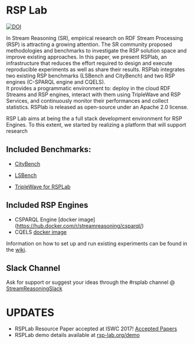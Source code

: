 # RSP Lab 

[![DOI](https://zenodo.org/badge/80531774.svg)](https://zenodo.org/badge/latestdoi/80531774)

In Stream Reasoning (SR),  empirical research on RDF Stream Processing (RSP) is attracting a growing attention. 
The SR community proposed methodologies and benchmarks to investigate the RSP solution space and improve existing approaches. 
In this paper, we present RSPlab, an infrastructure that reduces the effort required to design and execute reproducible experiments as well as share their results.
RSPlab integrates two existing RSP benchmarks (LSBench and CityBench) and two RSP engines (C-SPARQL engine and CQELS).  
It provides a programmatic environment to: deploy in the cloud RDF Streams and RSP engines, interact with them using TripleWave and RSP Services, and continuously monitor their performances and collect statistics. RSPlab is released as open-source under an Apache 2.0 license.

RSP Lab aims at being the a full stack development environment for RSP Engines.
To this extent, we started by realizing a platform that will support research 

## Included Benchmarks:

- [CityBench](https://github.com/streamreasoning/rsplab/blob/master/citybench/README.md)
- [LSBench](https://github.com/riccardotommasini/rsplab/blob/master/lsbench/README.md)

- [TripleWave for RSPLab](https://github.com/streamreasoning/triplewave/tree/rsplab)

## Included RSP Engines

- CSPARQL Engine [docker image] (https://hub.docker.com/r/streamreasoning/csparql/)
- CQELS [docker image](https://hub.docker.com/r/streamreasoning/cqels/)

Information on how to set up and run existing 
experiments can be found in the [wiki](https://github.com/streamreasoning/rsplab/wiki).

## Slack Channel

Ask for support or suggest your ideas through the #rsplab channel @ [StreamReasoningSlack](https://streamreasoningslack.herokuapp.com/)

# UPDATES

- RSPLab Resource Paper accepted at ISWC 2017! [Accepted Papers](https://iswc2017.semanticweb.org/program/accepted-papers/)
- RSPLab demo details available at [rsp-lab.org/demo](http://rsp-lab.org/demo)



